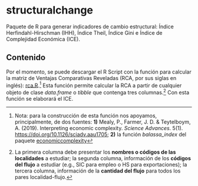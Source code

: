 # structuralchange
Paquete de R para generar indicadores de cambio estructural: Índice Herfindahl-Hirschman (IHH), Índice Theil, Índice Gini e Índice de Complejidad Económica (ICE). 

## Contenido
Por el momento, se puede descargar el R Script con la función para calcular la matriz de Ventajas Comparativas Reveladas (RCA, por sus siglas en inglés): [rca.R](/rca.R).[^1] Esta función permite calcular la RCA a partir de cualquier objeto de clase *data.frame* o *tibble* que contenga tres columnas.[^2] Con esta función se elaborará el ICE.

[^1]: Nota: para la construcción de esta función nos apoyamos, principalmente, de dos fuentes: **1)** Mealy, P., Farmer, J. D. & Teytelboym, A. (2019). Interpreting economic complexity. *Science Advances*. 5(1). https://doi.org/10.1126/sciadv.aau1705; **2)** la función *balassa_index* del paquete [economiccomplexity](https://github.com/pachadotdev/economiccomplexity/tree/master)
[^2]: La primera columna debe presentar los **nombres o códigos de las localidades** a estudiar; la segunda columna, información de los **códigos del flujo** a estudiar (e.g., SIC para empleo o HS para exportaciones); la tercera columna, información de la **cantidad del flujo** para todos los pares localidad-flujo.
